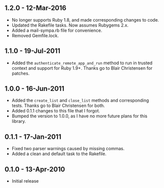 ## 1.2.0 - 12-Mar-2016
* No longer supports Ruby 1.8, and made corresponding changes to code.
* Updated the Rakefile tasks. Now assumes Rubygems 2.x.
* Added a mail-sympa.rb file for convenience.
* Removed Gemfile.lock.

## 1.1.0 - 19-Jul-2011
* Added the `authenticate_remote_app_and_run` method to run in trusted context
  and support for Ruby 1.9+. Thanks go to Blair Christensen for patches.

## 1.0.0 - 16-Jun-2011
* Added the `create_list` and `close_list` methods and corresponding tests. Thanks
  go to Blair Christensen for both.
* Added 0.1.1 changes to this file that I forgot.
* Bumped the version to 1.0.0, as I have no more future plans for this library.

## 0.1.1 - 17-Jan-2011
* Fixed two parser warnings caused by missing commas.
* Added a clean and default task to the Rakefile.

## 0.1.0 - 13-Apr-2010
* Initial release

